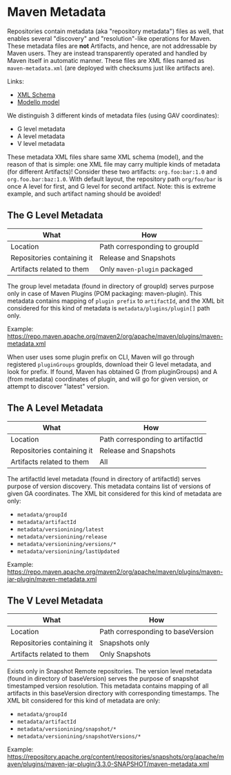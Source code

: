 # Maven Metadata

<!--
Licensed to the Apache Software Foundation (ASF) under one
or more contributor license agreements.  See the NOTICE file
distributed with this work for additional information
regarding copyright ownership.  The ASF licenses this file
to you under the Apache License, Version 2.0 (the
"License"); you may not use this file except in compliance
with the License.  You may obtain a copy of the License at

    http://www.apache.org/licenses/LICENSE-2.0

Unless required by applicable law or agreed to in writing,
software distributed under the License is distributed on an
"AS IS" BASIS, WITHOUT WARRANTIES OR CONDITIONS OF ANY
KIND, either express or implied.  See the License for the
specific language governing permissions and limitations
under the License.
-->

Repositories contain metadata (aka "repository metadata") files as well, that enables several "discovery" and "resolution"-like operations
for Maven. These metadata files are **not** Artifacts, and hence, are not addressable by Maven users. They are instead
transparently operated and handled by Maven itself in automatic manner. These files are XML files named as
`maven-metadata.xml` (are deployed with checksums just like artifacts are).

Links:
* [XML Schema](/xsd/repository-metadata-1.1.0.xsd)
* [Modello model](https://gitbox.apache.org/repos/asf?p=maven.git;a=blob_plain;f=maven-repository-metadata/src/main/mdo/metadata.mdo;hb=HEAD)

We distinguish 3 different kinds of metadata files (using GAV coordinates):
* G level metadata
* A level metadata
* V level metadata

These metadata XML files share same XML schema (model), and the reason of that is simple: one XML file may carry multiple
kinds of metadata (for different Artifacts)! Consider these two artifacts: `org.foo:bar:1.0` and `org.foo.bar:baz:1.0`.
With default layout, the repository path `org/foo/bar` is once A level for first, and G level for second artifact.
Note: this is extreme example, and such artifact naming should be avoided!

## The G Level Metadata

| What                       | How                           |
|----------------------------|-------------------------------|
| Location                   | Path corresponding to groupId |
| Repositories containing it | Release and Snapshots         |
| Artifacts related to them  | Only `maven-plugin` packaged  |

The group level metadata (found in directory of groupId) serves purpose only in case of Maven Plugins
(POM packaging: maven-plugin). This metadata contains mapping of `plugin prefix` to `artifactId`, and the XML bit
considered for this kind of metadata is `metadata/plugins/plugin[]` path only.

Example: https://repo.maven.apache.org/maven2/org/apache/maven/plugins/maven-metadata.xml

When user uses some plugin prefix on CLI, Maven will go through registered `pluginGroups` groupIds, download their
G level metadata, and look for prefix. If found, Maven has obtained G (from pluginGroups) and A (from metadata)
coordinates of plugin, and will go for given version, or attempt to discover "latest" version.

## The A Level Metadata

| What                       | How                              |
|----------------------------|----------------------------------|
| Location                   | Path corresponding to artifactId |
| Repositories containing it | Release and Snapshots            |
| Artifacts related to them  | All                              |

The artifactId level metadata (found in directory of artifactId) serves purpose of version discovery. This metadata
contains list of versions of given GA coordinates. The XML bit considered for this kind of metadata are only:
* `metadata/groupId`
* `metadata/artifactId`
* `metadata/versionining/latest`
* `metadata/versionining/release`
* `metadata/versionining/versions/*`
* `metadata/versionining/lastUpdated`

Example: https://repo.maven.apache.org/maven2/org/apache/maven/plugins/maven-jar-plugin/maven-metadata.xml

## The V Level Metadata

| What                       | How                               |
|----------------------------|-----------------------------------|
| Location                   | Path corresponding to baseVersion |
| Repositories containing it | Snapshots only                    |
| Artifacts related to them  | Only Snapshots                    |

Exists only in Snapshot Remote repositories. The version level metadata (found in directory of baseVersion) serves the
purpose of snapshot timestamped version resolution. This metadata contains mapping of all artifacts in this baseVersion
directory with corresponding timestamps. The XML bit considered for this kind of metadata are only:
* `metadata/groupId`
* `metadata/artifactId`
* `metadata/versionining/snapshot/*`
* `metadata/versionining/snapshotVersions/*`

Example: https://repository.apache.org/content/repositories/snapshots/org/apache/maven/plugins/maven-jar-plugin/3.3.0-SNAPSHOT/maven-metadata.xml
